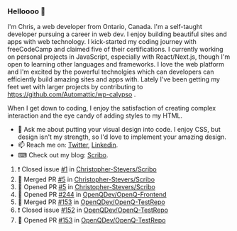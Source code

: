 ### Helloooo 👋

I'm Chris, a web developer from Ontario, Canada. I'm a self-taught developer pursuing a career in web dev. I enjoy building beautiful sites and apps with web technology.
I kick-started my coding journey with freeCodeCamp and claimed five of their certifications.  I currently working on personal projects in JavaScript, especially with React/Next.js, though I'm open to learning other languages and frameworks. I love the web platform and I'm excited by the powerful technolgies which can developers can efficiently build amazing sites and apps with. Lately I've been getting my feet wet with larger projects by contributing to https://github.com/Automattic/wp-calypso .

When I get down to coding, I enjoy the satisfaction of creating complex interaction and the eye candy of adding styles to my HTML. 

- 💬 Ask me about putting your visual design into code. I enjoy CSS, but design isn't my strength, so I'd love to implement your amazing design.
- 📫 Reach me on: [Twitter](https://twitter.com/Christo28120856), [Linkedin](https://www.linkedin.com/in/christopher-stevers-07b9a5204/).
- ⌨ Check out my blog: [Scribo](https://christopherstevers.cf).
<!--
**Christopher-Stevers/Christopher-Stevers** is a ✨ _special_ ✨ repository because its `README.md` (this file) appears on your GitHub profile.

Here are some ideas to get you started:

- 🔭 I’m currently working on ...
- 🌱 I’m currently learning ...
- 👯 I’m looking to collaborate on ...
- 🤔 I’m looking for help with ...
- 😄 Pronouns: ...
- ⚡ Fun fact: ...
-->

<!--START_SECTION:activity-->
1. ❗️ Closed issue [#1](https://github.com/Christopher-Stevers/Scribo/issues/1) in [Christopher-Stevers/Scribo](https://github.com/Christopher-Stevers/Scribo)
2. 🎉 Merged PR [#5](https://github.com/Christopher-Stevers/Scribo/pull/5) in [Christopher-Stevers/Scribo](https://github.com/Christopher-Stevers/Scribo)
3. 💪 Opened PR [#5](https://github.com/Christopher-Stevers/Scribo/pull/5) in [Christopher-Stevers/Scribo](https://github.com/Christopher-Stevers/Scribo)
4. 💪 Opened PR [#244](https://github.com/OpenQDev/OpenQ-Frontend/pull/244) in [OpenQDev/OpenQ-Frontend](https://github.com/OpenQDev/OpenQ-Frontend)
5. 🎉 Merged PR [#153](https://github.com/OpenQDev/OpenQ-TestRepo/pull/153) in [OpenQDev/OpenQ-TestRepo](https://github.com/OpenQDev/OpenQ-TestRepo)
6. ❗️ Closed issue [#152](https://github.com/OpenQDev/OpenQ-TestRepo/issues/152) in [OpenQDev/OpenQ-TestRepo](https://github.com/OpenQDev/OpenQ-TestRepo)
7. 💪 Opened PR [#153](https://github.com/OpenQDev/OpenQ-TestRepo/pull/153) in [OpenQDev/OpenQ-TestRepo](https://github.com/OpenQDev/OpenQ-TestRepo)
<!--END_SECTION:activity-->
